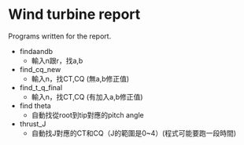 # Wind turbine report
Programs written for the report.

- findaandb
	- 輸入n跟r，找a,b
- find_cq_new
	- 輸入n，找CT,CQ (無a,b修正值)
- find_t_q_final
	- 輸入n，找CT,CQ (有加入a,b修正值)
- find theta
	- 自動找從root到tip對應的pitch angle
- thrust_J
	- 自動找J對應的CT和CQ（J的範圍是0~4）(程式可能要跑一段時間)
